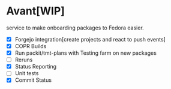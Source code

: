 # Avant[WIP]

service to make onboarding packages to Fedora easier.

- [x] Forgejo integration[create projects and react to push events]
- [x] COPR Builds
- [x] Run packit/tmt-plans with Testing farm on new packages
- [ ] Reruns
- [x] Status Reporting
- [ ] Unit tests
- [x] Commit Status
